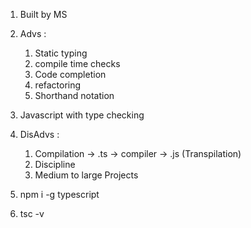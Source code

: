 1. Built by MS
2. Advs :
    1. Static typing
    2. compile time checks
    3. Code completion
    4. refactoring
    5. Shorthand notation
3. Javascript with type checking
4. DisAdvs :
    1. Compilation -> .ts -> compiler -> .js (Transpilation)
    2. Discipline
    3. Medium to large Projects

5. npm i -g typescript
6. tsc -v


